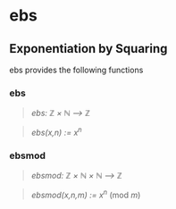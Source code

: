 # ebs
## Exponentiation by Squaring

ebs provides the following functions

### ebs

>  _ebs: &#x2124; &#xd7; &#x2115; &#x27f6; &#x2124;_

>  _ebs(x,n) := x<sup>n</sup>_

### ebsmod

>  _ebsmod: &#x2124; &#xd7; &#x2115; &#xd7; &#x2115; &#x27f6; &#x2124;_

>  _ebsmod(x,n,m) := x<sup>n</sup>_ (mod _m_)
